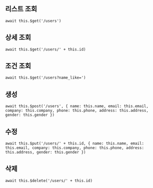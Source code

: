 ## 리스트 조회
`await this.$get('/users')`

## 상세 조회
`await this.$get('/users/' + this.id)`

## 조건 조회
`await this.$get('/users?name_like=')`

## 생성
`await this.$post('/users', {
            name: this.name,
            email: this.email,
            company: this.company,
            phone: this.phone,
            address: this.address,
            gender: this.gender
          })`


## 수정
`await this.$put('/users/' + this.id, {
        name: this.name,
            email: this.email,
            company: this.company,
            phone: this.phone,
            address: this.address,
            gender: this.gender
      })`

## 삭제
`await this.$delete('/users/' + this.id)`